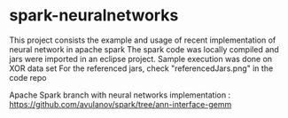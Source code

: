 # spark-neuralnetworks
This project consists the example and usage of recent implementation of neural network in apache spark
The spark code was locally compiled and jars were imported in an eclipse project.
Sample execution was done on XOR data set
For the referenced jars, check "referencedJars.png" in the code repo

Apache Spark branch with neural networks implementation : https://github.com/avulanov/spark/tree/ann-interface-gemm
